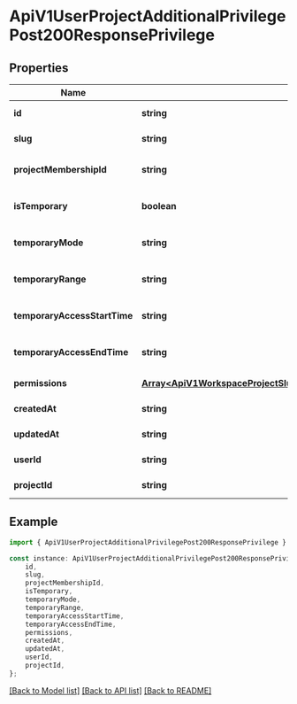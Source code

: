 # ApiV1UserProjectAdditionalPrivilegePost200ResponsePrivilege


## Properties

Name | Type | Description | Notes
------------ | ------------- | ------------- | -------------
**id** | **string** |  | [default to undefined]
**slug** | **string** |  | [default to undefined]
**projectMembershipId** | **string** |  | [optional] [default to undefined]
**isTemporary** | **boolean** |  | [optional] [default to false]
**temporaryMode** | **string** |  | [optional] [default to undefined]
**temporaryRange** | **string** |  | [optional] [default to undefined]
**temporaryAccessStartTime** | **string** |  | [optional] [default to undefined]
**temporaryAccessEndTime** | **string** |  | [optional] [default to undefined]
**permissions** | [**Array&lt;ApiV1WorkspaceProjectSlugRolesPost200ResponseRolePermissionsInner&gt;**](ApiV1WorkspaceProjectSlugRolesPost200ResponseRolePermissionsInner.md) |  | [default to undefined]
**createdAt** | **string** |  | [default to undefined]
**updatedAt** | **string** |  | [default to undefined]
**userId** | **string** |  | [default to undefined]
**projectId** | **string** |  | [default to undefined]

## Example

```typescript
import { ApiV1UserProjectAdditionalPrivilegePost200ResponsePrivilege } from './api';

const instance: ApiV1UserProjectAdditionalPrivilegePost200ResponsePrivilege = {
    id,
    slug,
    projectMembershipId,
    isTemporary,
    temporaryMode,
    temporaryRange,
    temporaryAccessStartTime,
    temporaryAccessEndTime,
    permissions,
    createdAt,
    updatedAt,
    userId,
    projectId,
};
```

[[Back to Model list]](../README.md#documentation-for-models) [[Back to API list]](../README.md#documentation-for-api-endpoints) [[Back to README]](../README.md)
